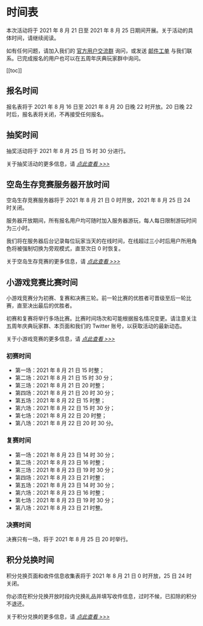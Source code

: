 # 时间表

本次活动将于 2021 年 8 月 21 日至 2021 年 8 月 25 日期间开展。关于活动的具体时间，请继续阅读。

如有任何问题，请加入我们的 [官方用户交流群](/user-group.html) 询问，或发送 [邮件工单](/email.html) 与我们联系。已完成报名的用户也可以在五周年庆典玩家群中询问。

[[toc]]

## 报名时间

报名表将于 2021 年 8 月 16 日至 2021 年 8 月 20 日晚 22 时开放。20 日晚 22 时后，报名表将关闭，不再接受任何报名。

## 抽奖时间

抽奖活动将于 2021 年 8 月 25 日 15 时 30 分进行。

关于抽奖活动的更多信息，请 [_点此查看 >>>_](/5thAnniv/lottery.html)

## 空岛生存竞赛服务器开放时间

空岛生存竞赛服务器将于 2021 年 8 月 21 日 0 时开放，2021 年 8 月 25 日 24 时关闭。

服务器开放期间，所有报名用户均可随时加入服务器游玩，每人每日限制游玩时间为三小时。

我们将在服务器后台记录每位玩家当天的在线时间，在线超过三小时后用户所用角色将被强制切换为旁观模式，直至次日 0 时恢复。

关于空岛生存竞赛的更多信息，请 [_点此查看 >>>_](./skyblock.html)

## 小游戏竞赛比赛时间

小游戏竞赛分为初赛、复赛和决赛三轮。前一轮比赛的优胜者可晋级至后一轮比赛，直至决出最后的优胜者。

初赛和复赛将举行多场比赛。比赛时间场次和可能根据报名情况变更。请注意关注五周年庆典玩家群、本页面和我们的 Twitter 账号，以获取活动的最新动态。

关于小游戏竞赛的更多信息，请 [_点此查看 >>>_](./minigames/)

### 初赛时间

- 第一场：2021 年 8 月 21 日 15 时整；
- 第二场：2021 年 8 月 21 日 15 时 30 分；
- 第三场：2021 年 8 月 21 日 20 时整；
- 第四场：2021 年 8 月 21 日 20 时 30 分；
- 第五场：2021 年 8 月 22 日 15 时整；
- 第六场：2021 年 8 月 22 日 15 时 30 分；
- 第七场：2021 年 8 月 22 日 20 时整；
- 第八场：2021 年 8 月 22 日 20 时 30 分。

### 复赛时间

- 第一场：2021 年 8 月 23 日 14 时 30 分；
- 第二场：2021 年 8 月 23 日 16 时整；
- 第三场：2021 年 8 月 23 日 19 时 30 分；
- 第四场：2021 年 8 月 23 日 21 时整；
- 第五场：2021 年 8 月 23 日 14 时 30 分；
- 第六场：2021 年 8 月 23 日 16 时整；
- 第七场：2021 年 8 月 23 日 19 时 30 分；
- 第八场：2021 年 8 月 23 日 21 时整。

### 决赛时间

决赛只有一场，将于 2021 年 8 月 25 日 20 时举行。

## 积分兑换时间

积分兑换页面和收件信息收集表将于 2021 年 8 月 21 日 0 时开放，25 日 24 时关闭。

你必须在积分兑换开放时段内兑换礼品并填写收件信息，过时不候，已扣除的积分不退还。

关于积分兑换的更多信息，请 [_点此查看 >>>_](./redeem.html)
